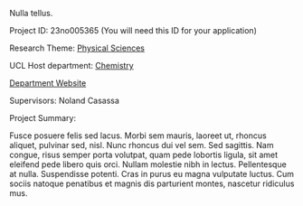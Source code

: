 Nulla tellus.

Project ID: 23no005365
(You will need this ID for your application)

Research Theme: [Physical Sciences](../themes/physical-sciences)

UCL Host department: [Chemistry](../departments/chemistry)

[Department Website](https://www.example.com/dept4)

Supervisors: Noland Casassa

Project Summary:

Fusce posuere felis sed lacus. Morbi sem mauris, laoreet ut, rhoncus aliquet, pulvinar sed, nisl. Nunc rhoncus dui vel sem. Sed sagittis. Nam congue, risus semper porta volutpat, quam pede lobortis ligula, sit amet eleifend pede libero quis orci. Nullam molestie nibh in lectus. Pellentesque at nulla. Suspendisse potenti. Cras in purus eu magna vulputate luctus. Cum sociis natoque penatibus et magnis dis parturient montes, nascetur ridiculus mus.